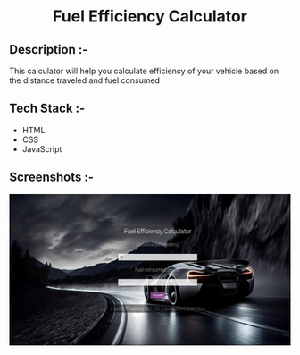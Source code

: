 # <p align="center">Fuel Efficiency Calculator</p>

## Description :-

This calculator will help you calculate efficiency of your vehicle based on the distance traveled and fuel consumed

## Tech Stack :-

- HTML
- CSS
- JavaScript

## Screenshots :-

![image](<Screenshot 2024-01-07 220817.png>)
